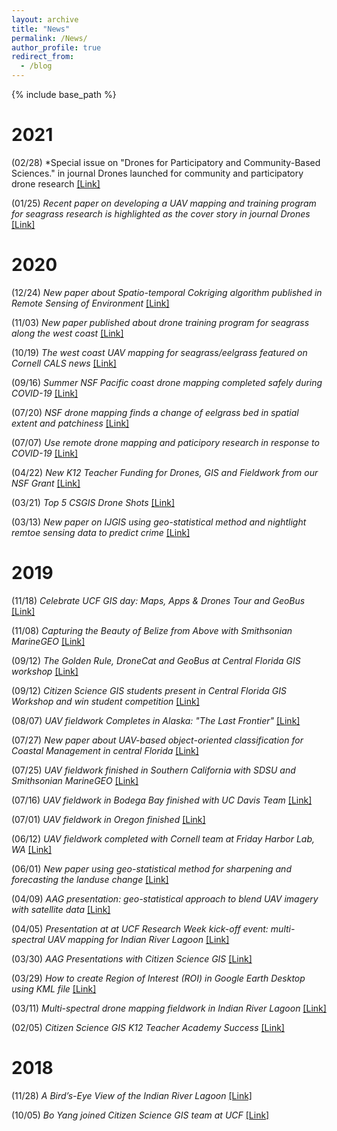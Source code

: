 ```yaml
---
layout: archive
title: "News"
permalink: /News/
author_profile: true
redirect_from:
  - /blog
---
```


{% include base_path %}

2021
======

(02/28) *Special issue on "Drones for Participatory and Community-Based Sciences." in journal Drones launched for community and participatory drone research [[Link]](https://www.mdpi.com/journal/drones/special_issues/Drones_Community)

(01/25) *Recent paper on developing a UAV mapping and training program for seagrass research is highlighted as the cover story in journal Drones* [[Link]](https://twitter.com/BoYangGeo/status/1353749770129571845?s=20)

2020
======
(12/24) *New paper about Spatio-temporal Cokriging algorithm published in Remote Sensing of Environment* [[Link]](https://doi.org/10.1016/j.rse.2020.112190)

(11/03) *New paper published about drone training program for seagrass along the west coast* [[Link]](DOI:10.3390/drones4040070)

(10/19) *The west coast UAV mapping for seagrass/eelgrass featured on Cornell CALS news* [[Link]](https://cals.cornell.edu/news/hunting-eelgrass-disease-san-juan-islands)

(09/16) *Summer NSF Pacific coast drone mapping completed safely during COVID-19* [[Link]](https://www.citizensciencegis.org/blog/summer-nsf-pacific-coast-drone-mapping-completed-safely-during-covid-19)

(07/20) *NSF drone mapping finds a change of eelgrass bed in spatial extent and patchiness* [[Link]](https://www.citizensciencegis.org/blog/eelresults20)

(07/07) *Use remote drone mapping and paticipory research in response to COVID-19* [[Link]](https://www.citizensciencegis.org/blog/dronecovid19)

(04/22) *New K12 Teacher Funding for Drones, GIS and Fieldwork from our NSF Grant* [[Link]](https://www.citizensciencegis.org/blog/new-teacher-funding-for-drones-gis-and-fieldwork-from-our-nsf-grant)

(03/21) *Top 5 CSGIS Drone Shots* [[Link]](https://www.citizensciencegis.org/blog/top-5-csgis-drone-shots)

(03/13) *New paper on IJGIS using geo-statistical method and nightlight remtoe sensing data to predict crime* [[Link]](https://doi.org/10.1080/13658816.2020.1737701)

2019
======
(11/18) *Celebrate UCF GIS day: Maps, Apps & Drones Tour and GeoBus* [[Link]](https://www.citizensciencegis.org/blog/gisday19)

(11/08) *Capturing the Beauty of Belize from Above with Smithsonian MarineGEO* [[Link]](https://www.citizensciencegis.org/blog/capturing-the-beauty-of-belize-from-above-with-drones-to-support-science-and-discovery-with-smithsonian-marinegeo)

(09/12) *The Golden Rule, DroneCat and GeoBus at Central Florida GIS workshop* [[Link]](https://www.citizensciencegis.org/blog/dr-hawthorne-brings-drone-cat-and-geobus-to-central-florida-gis-workshop)

(09/12) *Citizen Science GIS students present in Central Florida GIS Workshop and win student competition* [[Link]](https://www.citizensciencegis.org/blog/kirsten-bouck-and-morgan-mcdonald-won-the-student-presentation-competition)

(08/07) *UAV fieldwork Completes in Alaska: "The Last Frontier"* [[Link]](https://www.citizensciencegis.org/blog/citizen-science-gis-completes-drone-work-in-alaska-the-last-frontier)

(07/27) *New paper about UAV-based object-oriented classification for Coastal Management in central Florida* [[Link]](https://doi.org/10.3390/drones3030060 )

(07/25) *UAV fieldwork finished in Southern California with SDSU and Smithsonian MarineGEO* [[Link]](https://www.citizensciencegis.org/blog/ucf-drone-team-finishes-the-mapping-in-southern-california-with-sdsu)

(07/16) *UAV fieldwork in Bodega Bay finished with UC Davis Team* [[Link]](https://www.citizensciencegis.org/blog/ucf-drone-team-finishes-eelgrass-research-alongside-uc-davis)

(07/01) *UAV fieldwork in Oregon finished* [[Link]](https://www.citizensciencegis.org/blog/ucf-drone-team-finishes-eelgrass-mapping-with-team-from-oregon-state-and-cornell)

(06/12) *UAV fieldwork completed with Cornell team at Friday Harbor Lab, WA* [[Link]](https://www.citizensciencegis.org/blog/nsf-eelgrass-project-ucf-drone-team-finished-coastal-mapping-with-team-from-uw-and-cornell)

(06/01) *New paper using geo-statistical method for sharpening and forecasting the landuse change* [[Link]](https://doi.org/10.1016/j.jag.2019.03.010)

(04/09) *AAG presentation: geo-statistical approach to blend UAV imagery with satellite data* [[Link]](https://www.citizensciencegis.org/blog/researcher-at-univ-of-central-florida-is-going-to-use-geo-statistical-approach-to-blend-uav-imagery-with-satellite-data-for-monitoring-seagrass-along-west-coast)

(04/05) *Presentation at at UCF Research Week kick-off event: multi-spectral UAV mapping for Indian River Lagoon* [[Link]](https://www.citizensciencegis.org/blog/dr-yang-presented-the-multi-spectral-uav-mapping-in-ucf-research-week-event)

(03/30) *AAG Presentations with Citizen Science GIS* [[Link]](https://www.citizensciencegis.org/blog/aag-presentations-with-citizen-science-gis)

(03/29) *How to create Region of Interest (ROI) in Google Earth Desktop using KML file* [[Link]](https://www.citizensciencegis.org/blog/how-to-create-region-of-interest-roi-in-google-earth-desktop-using-kml-file)


(03/11) *Multi-spectral drone mapping fieldwork in Indian River Lagoon* [[Link]](https://www.citizensciencegis.org/blog/multi-spectral-drone-mapping-field-trip-for-indian-river-lagoon-with-citizen-science-gis-team)

(02/05) *Citizen Science GIS K12 Teacher Academy Success* [[Link]](https://www.citizensciencegis.org/blog/citizen-science-gis-teacher-academy-maps-apps-and-drones-training-workshop)

2018
======
(11/28) *A Bird’s-Eye View of the Indian River Lagoon* [[Link]](https://www.citizensciencegis.org/blog/a-birds-eye-view-of-the-indian-river-lagoon?rq=birds)

(10/05) *Bo Yang joined Citizen Science GIS team at UCF* [[Link]](https://www.citizensciencegis.org/blog/welcome-dr-bo-yang)

